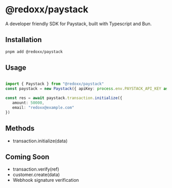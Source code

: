 # @redoxx/paystack
A developer friendly SDK for Paystack, built with Typescript and Bun.

## Installation

```bash 
pnpm add @redoxx/paystack
```
## Usage
```typescript

import { Paystack } from "@redoxx/paystack"
const paystack = new Paystack({ apiKey: process.env.PAYSTACK_API_KEY as string })

const res = await paystack.transaction.initialize({
   amount: 50000,
   email: "redoxx@example.com"
})

```

## Methods
- transaction.initialize(data)

## Coming Soon
- transaction.verify(ref)
- customer.create(data)
- Webhook signature verification